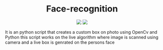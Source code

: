  <h1 align="center"> Face-recognition </h1>

<p align="center">  
    <img src="https://img.shields.io/badge/package%20v1.0-Complete-brightgreen.svg">
 <img src="https://img.shields.io/badge/Donation-Payumoney-green.svg">
 </p>

It is an python script that creates a custom box on photo using OpenCv and Python this script works on the live algorithm where image is scanned using camera and a live box is genrated on the persons face
